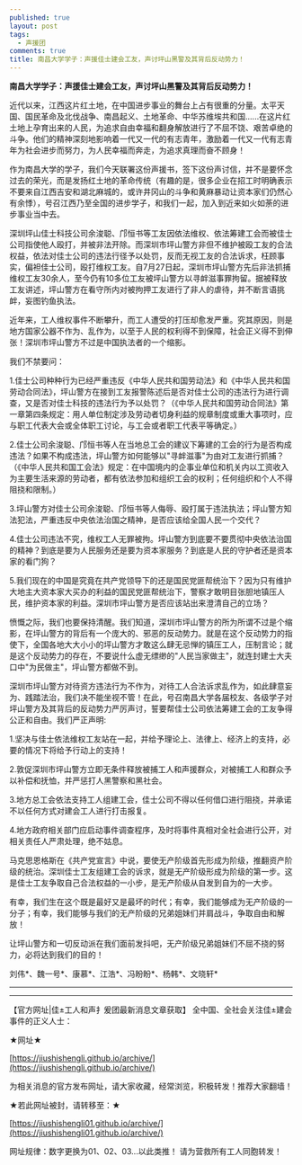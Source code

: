 ```yaml
---
published: true
layout: post
tags:
  - 声援团
comments: true
title: 南昌大学学子：声援佳士建会工友，声讨坪山黑警及其背后反动势力！
---
```


**南昌大学学子：声援佳士建会工友，声讨坪山黑警及其背后反动势力！**

近代以来，江西这片红土地，在中国进步事业的舞台上占有很重的分量。太平天国、国民革命及北伐战争、南昌起义、土地革命、中华苏维埃共和国......在这片红土地上孕育出来的人民，为追求自由幸福和翻身解放进行了不屈不饶、艰苦卓绝的斗争。他们的精神深刻地影响着一代又一代的有志青年，激励着一代又一代有志青年为社会进步而努力，为人民幸福而奔走，为追求真理而奋不顾身！

作为南昌大学的学子，我们今天联署这份声援书，签下这份声讨信，并不是要怀念过去的荣光，而是发扬红土地的革命传统（有趣的是，很多企业在招工时明确表示不要来自江西吉安和湖北麻城的，或许井冈山的斗争和黄麻暴动让资本家们仍然心有余悸），号召江西乃至全国的进步学子，和我们一起，加入到近来如火如荼的进步事业当中去。

深圳坪山佳士科技公司余浚聪、邝恒书等工友因依法维权、依法筹建工会而被佳士公司指使他人殴打，并被非法开除。而深圳市坪山警方非但不维护被殴工友的合法权益，依法对佳士公司的违法行径予以处罚，反而无视工友的合法诉求，枉顾事实，偏袒佳士公司，殴打维权工友。自7月27日起，深圳市坪山警方先后非法抓捕维权工友30余人，至今仍有10多位工友被坪山警方以寻衅滋事罪拘留。据被释放工友讲述，坪山警方在看守所内对被拘押工友进行了非人的虐待，并不断言语挑衅，妄图钓鱼执法。

近年来，工人维权事件不断攀升，而工人遭受的打压却愈发严重。究其原因，则是地方国家公器不作为、乱作为，以至于人民的权利得不到保障，社会正义得不到伸张！深圳市坪山警方不过是中国执法者的一个缩影。

我们不禁要问：

1.佳士公司种种行为已经严重违反《中华人民共和国劳动法》和《中华人民共和国劳动合同法》，坪山警方在接到工友报警陈述后是否对佳士公司的违法行为进行调查，又是否对佳士科技的违法行为予以处罚？（《中华人民共和国劳动合同法》第一章第四条规定：用人单位制定涉及劳动者切身利益的规章制度或重大事项时，应与职工代表大会或全体职工讨论，与工会或者职工代表平等确定。）

2.佳士公司余浚聪、邝恒书等人在当地总工会的建议下筹建的工会的行为是否构成违法？如果不构成违法，坪山警方如何能够以"寻衅滋事"为由对工友进行抓捕？（《中华人民共和国工会法》规定：在中国境内的企事业单位和机关内以工资收入为主要生活来源的劳动者，都有依法参加和组织工会的权利；任何组织和个人不得阻挠和限制。）

3.坪山警方对佳士公司余浚聪、邝恒书等人侮辱、殴打属于违法执法；坪山警方知法犯法，严重违反中央依法治国之精神，是否应该给全国人民一个交代？

4.佳士公司违法不究，维权工人无罪被拘。坪山警方到底要不要贯彻中央依法治国的精神？到底是要为人民服务还是要为资本家服务？到底是人民的守护者还是资本家的看门狗？

5.我们现在的中国是究竟在共产党领导下的还是国民党匪帮统治下？因为只有维护大地主大资本家大买办的利益的国民党匪帮统治下，警察才敢明目张胆地镇压人民，维护资本家的利益。深圳市坪山警方是否应该站出来澄清自己的立场？

愤慨之际，我们也要保持清醒。我们知道，深圳市坪山警方的所为所谓不过是个缩影，在坪山警方的背后有一个庞大的、邪恶的反动势力。就是在这个反动势力的指使下，全国各地大大小小的坪山警方才敢这么肆无忌惮的镇压工人，压制言论；就是这个反动势力的存在，不要说什么虚无缥缈的"人民当家做主"，就连封建士大夫口中"为民做主"，坪山警方都做不到。

深圳市坪山警方对待资方违法行为不作为，对待工人合法诉求乱作为，如此肆意妄为、践踏法治，我们决不能坐视不管！在此，号召南昌大学各届校友、各级学子对坪山警方及其背后的反动势力严厉声讨，誓要帮佳士公司依法筹建工会的工友争得公正和自由。我们严正声明:

1.坚决与佳士依法维权工友站在一起，并给予理论上、法律上、经济上的支持，必要的情况下将给予行动上的支持！

2.敦促深圳市坪山警方立即无条件释放被捕工人和声援群众，对被捕工人和群众予以补偿和抚恤，并严惩打人黑警察和黑社会。

3.地方总工会依法支持工人组建工会，佳士公司不得以任何借口进行阻挠，并承诺不以任何方式对建会工人进行打击报复。

4.地方政府相关部门应启动事件调查程序，及时将事件真相对全社会进行公开，对相关责任人严肃处理，绝不姑息。

马克思恩格斯在《共产党宣言》中说，要使无产阶级首先形成为阶级，推翻资产阶级的统治。深圳佳士工友组建工会的诉求，就是无产阶级形成为阶级的第一步。这是佳士工友争取自己合法权益的一小步，是无产阶级从自发到自为的一大步。

有幸，我们生在这个既是最好又是最坏的时代；有幸，我们能够成为无产阶级的一分子；有幸，我们能够与我们的无产阶级的兄弟姐妹们并肩战斗，争取自由和解放！

让坪山警方和一切反动派在我们面前发抖吧，无产阶级兄弟姐妹们不屈不挠的努力，必将达到我们的目的！

刘伟*、魏一号*、康慕*、江浩*、冯盼盼*、杨韩*、文晓轩*

---

---

【官方网址|佳±工人和声扌爰团最新消息文章获取】
全中国、全社会关注佳±建会事件的正义人士：

★网址★

[https://jiushishengli.github.io/archive/](https://jiushishengli.github.io/archive/)

为相关消息的官方发布网址，请大家收藏，经常浏览，积极转发！推荐大家翻墙！

★若此网址被封，请转移至：★

[https://jiushishengli01.github.io/archive/](https://jiushishengli01.github.io/archive/)

网址规律：数字更换为01、02、03...以此类推！
请为营救所有工人同胞转发！
